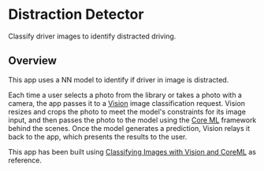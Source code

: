 #  Distraction Detector

Classify driver images to identify distracted driving.

## Overview
This app uses a NN model to identify if driver in image is distracted. 

Each time a user selects a photo from the library or takes a photo with a camera,
the app passes it to a [Vision][Vision] image classification request.
Vision resizes and crops the photo to meet the model's constraints for its image input,
and then passes the photo to the model using the [Core ML][Core ML] framework behind the scenes.
Once the model generates a prediction, Vision relays it back to the app, which presents the results to the user.

This app has been built using [Classifying Images with Vision and CoreML][Classifying Images with Vision and CoreML] as reference.

[Vision]: https://developer.apple.com/documentation/vision

[Core ML]: https://developer.apple.com/documentation/coreml


[Classifying Images with Vision and CoreML]: https://developer.apple.com/documentation/vision/classifying_images_with_vision_and_core_ml/

[VNClassifyImageRequest]: https://developer.apple.com/documentation/vision/vnclassifyimagerequest

